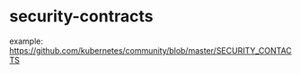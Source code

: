 # security-contracts
example: https://github.com/kubernetes/community/blob/master/SECURITY_CONTACTS

